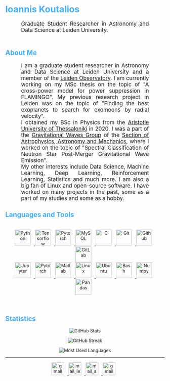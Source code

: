 <h1 style="color: #44AEFB;"> Ioannis Koutalios </h1>


<p align:"center" style="text-align: justify; margin: 0 50px; font-size: 17px;" >
   Graduate Student Researcher in Astronomy and Data Science at Leiden University.
<br>
<br>

<!-- Begin About Me -->
<h2 style="color: #44AEFB">About Me</h2>

<p align:"center" style="text-align: justify; margin: 0 50px; font-size: 17px;" >
    I am a graduate student researcher in Astronomy and Data Science at Leiden University and a member of the <a href="https://www.universiteitleiden.nl/en/science/strw" target="_blank" rel="noreferrer">Leiden Observatory</a>. I am currently working on my MSc thesis on the topic of "A cross-power model for power suppression in FLAMINGO". My previous research project in Leiden was on the topic of "Finding the best exoplanets to search for exomoons by radial velocity".
    <br>
    I obtained my BSc in Physics from the <a href="https://www.auth.gr/en" target="_blank" rel="noreferrer">Aristotle University of Thessaloniki</a> in 2020. I was a part of the <a href="https://niksterg.github.io/gw-group/" target="_blank" rel="noreferrer">Gravitational Waves Group</a> of the <a href="https://www.astro.auth.gr/n/" target="_blank" rel="noreferrer">Section of Astrophysics, Astronomy and Mechanics</a>, where I worked on the topic of "Spectral Classification of Neutron Star Post-Merger Gravitational Wave Emission".
    <br>
    My other interests include Data Science, Machine Learning, Deep Learning, Reinforcement Learning, Statistics and much more. I am also a big fan of Linux and open-source software. I have worked on many projects in the past, some as a part of my studies and some as a hobby.
<!-- Languages and Tools -->

<h2 style="color: #44AEFB">Languages and Tools</h2>
<div align="center" style="display:block;">
</div>
<br>   
<!-- Icons Resources -->
<!-- https://devicon.dev/ -->
<!-- https://cdn.jsdelivr.net/npm/simple-icons@v3/icons/ -->
<div align="center">
  <a href="https://www.python.org/" target="_blank" rel="noreferrer">
      <img  alt="Python" height="50px" style="padding-right:10px;" src="https://cdn.jsdelivr.net/gh/devicons/devicon/icons/python/python-original.svg"/>
  </a>
  <a href="https://www.tensorflow.org/" target="_blank" rel="noreferrer">
      <img  alt="Tensorflow" height="50px" style="padding-right:10px;"src="https://cdn.jsdelivr.net/gh/devicons/devicon/icons/tensorflow/tensorflow-original.svg"/>
  </a>
  <a href="https://pytorch.org/" target="_blank" rel="noreferrer">
      <img  alt="Pytorch" height="50px" style="padding-right:10px;"src="https://cdn.jsdelivr.net/gh/devicons/devicon/icons/pytorch/pytorch-original.svg"/>
  </a>
  <a href="https://www.mysql.com/" target="_blank" rel="noreferrer">
      <img  alt="MySQL" height="50px" style="padding-right:10px;" src="https://cdn.jsdelivr.net/gh/devicons/devicon/icons/mysql/mysql-original.svg"/>
  </a>
  <a href="https://www.cprogramming.com/" target="_blank" rel="noreferrer">
      <img  alt="C" height="50px" style="padding-right:10px;" src="https://cdn.jsdelivr.net/gh/devicons/devicon/icons/c/c-original.svg"/>
  </a>
  <a href="https://git-scm.com/" target="_blank" rel="noreferrer">
      <img  alt="Git" height="50px" style="padding-right:10px;" src="https://cdn.jsdelivr.net/gh/devicons/devicon/icons/git/git-original.svg"/>
  </a>
  <a href="https://github.com/" target="_blank" rel="noreferrer">
      <img  alt="Github" height="50px" style="padding-right:10px;" src="https://cdn.jsdelivr.net/gh/devicons/devicon/icons/github/github-original.svg"/>
  </a>
  <a href="https://gitlab.com/" target="_blank" rel="noreferrer">
      <img  alt="GitLab" height="50px" style="padding-right:10px;" src="https://cdn.jsdelivr.net/gh/devicons/devicon/icons/gitlab/gitlab-original.svg"/>
  </a>
  <br>
  <a href="http://jupyter.org/" target="_blank" rel="noreferrer">
      <img  alt="Jupyter" height="50px" style="padding-right:10px;"src="https://cdn.jsdelivr.net/gh/devicons/devicon/icons/jupyter/jupyter-original-wordmark.svg"/>
  </a>
  <a href="https://www.latex-project.org/" target="_blank" rel="noreferrer">
      <img  alt="Pytorch" height="50px" style="padding-right:10px;"src="https://cdn.jsdelivr.net/gh/devicons/devicon/icons/latex/latex-original.svg"/>
  </a>
  <a href="https://www.mathworks.com/" target="_blank" rel="noreferrer">
      <img  alt="Matlab" height="50px" style="padding-right:10px;"src="https://cdn.jsdelivr.net/gh/devicons/devicon/icons/matlab/matlab-original.svg"/>
  </a>
  <a href="https://www.linux.org/" target="_blank" rel="noreferrer">
      <img  alt="Linux" height="50px" style="padding-right:10px;"src="https://cdn.jsdelivr.net/gh/devicons/devicon/icons/linux/linux-original.svg"/>
  </a>
  <a href="https://ubuntu.com/" target="_blank" rel="noreferrer">
      <img  alt="Ubuntu" height="50px" style="padding-right:10px;"src="https://cdn.jsdelivr.net/gh/devicons/devicon/icons/ubuntu/ubuntu-plain.svg"/>
  </a>
  <a href="https://www.gnu.org/software/bash" target="_blank" rel="noreferrer">
      <img  alt="Bash" height="50px" style="padding-right:10px;"src="https://cdn.jsdelivr.net/gh/devicons/devicon/icons/bash/bash-original.svg"/>
  </a>
  <a href="https://numpy.org/" target="_blank" rel="noreferrer">
      <img  alt="Numpy" height="50px" style="padding-right:10px;"src="https://cdn.jsdelivr.net/gh/devicons/devicon/icons/numpy/numpy-original.svg"/>
  </a>
  <a href="https://pandas.pydata.org/" target="_blank" rel="noreferrer">
      <img  alt="Pandas" height="50px" style="padding-right:10px;"src="https://cdn.jsdelivr.net/gh/devicons/devicon/icons/pandas/pandas-original.svg"/>
  </a>
</div>
<br>
<br>

<!-- Statistics -->

<h2 style="color: #44AEFB">Statistics</h2>

<!-- Begin Stats Cards -->
<!-- Resources:  -->
<!-- Github & Languages Stats: https://github.com/anuraghazra/github-readme-stats --> 
<!-- Streak Stats: https://github.com/denvercoder1/github-readme-streak-stats -->
<div class="stats" align="center">

![GitHub Stats](https://github-readme-stats.vercel.app/api?username=johnkou97&hide=stars&count_private=true&show_icons=true&theme=algolia&border_radius=20)

![GitHub Streak](https://streak-stats.demolab.com?user=johnkou97&count_private=true&theme=algolia&border_radius=20)


![Most Used Languages](https://github-readme-stats.vercel.app/api/top-langs/?username=johnkou97&layout=compact&show_icons=true&theme=algolia&border_radius=20)
</div>
<!--  End Stats Cards -->

---
<!-- Begin Footer -->
<!-- Icons Resources -->
<!-- https://devicon.dev/ -->
<div class="footer" align="center" style="margin:15px;">
    <a href="mailto:jkoutalios@gmail.com" target="_blank">
        <img style="margin:0 10px 10px 0;" src="https://www.svgrepo.com/show/217146/gmail.svg" alt="gmail" width="40px"/>
    </a>
    <a href="mailto:koutalios@mail.strw.leidenuniv.nl" target="_blank">
        <img style="margin:0 10px 10px 0;" src="https://www.svgrepo.com/show/511921/email-1573.svg" alt="mail_leiden" width="40px"/>
    </a>
    <a href="mailto:iokoutal@physics.auth.gr" target="_blank">
        <img style="margin:0 10px 10px 0;" src="https://www.svgrepo.com/show/502395/mail.svg" alt="mail_auth" width="40px"/>
    </a>
    <a href="https://www.linkedin.com/in/koutalios-ioannis/" target="_blank">
        <img style="margin:0 10px 10px 0;" src="https://cdn.jsdelivr.net/gh/devicons/devicon/icons/linkedin/linkedin-original.svg" alt="gmail" width="40px"/>
    </a>



    
</div>
<!-- End Footer -->
